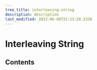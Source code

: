 ```yaml
---
tree_title: interleaving-string
description: description
last_modified: 2022-06-09T21:23:28.2328
---
```


# Interleaving String

## Contents
